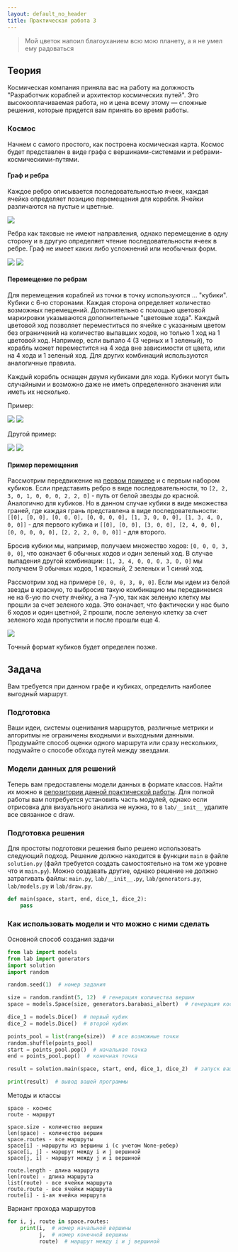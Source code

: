 ```yaml
---
layout: default_no_header
title: Практическая работа 3
---
```


> Мой цветок напоил благоуханием всю мою планету, а я не умел ему радоваться

## Теория

Космическая компания приняла вас на работу на должность "Разработчик кораблей и архитектор космических путей". Это
высокооплачиваемая работа, но и цена всему этому — сложные решения, которые придется вам принять во время работы.

### Космос

Начнем с самого простого, как построена космическая карта. Космос будет представлен в виде графа с вершинами-системами и
ребрами-космическими-путями.

#### Граф и ребра

Каждое ребро описывается последовательностью ячеек, каждая ячейка определяет позицию перемещения для корабля. Ячейки различаются
на пустые и цветные.

<img id="example_1" src="{{site.baseurl}}/resources/labs/lab-3/00_route_example.png"/>

Ребра как таковые не имеют направления, однако перемещение в одну сторону и в другую определяет чтение последовательности 
ячеек в ребре. Граф не имеет каких либо усложнений или необычных форм.

<img class="img-small" src="{{site.baseurl}}/resources/labs/lab-3/01_gridlike.png"/>
<img class="img-small" src="{{site.baseurl}}/resources/labs/lab-3/02_random_pos.png"/>

#### Перемещение по ребрам

Для перемещения кораблей из точки в точку используются ... "кубики". Кубики с 6-ю сторонами. Каждая сторона определяет
количество возможных перемещений. Дополнительно с помощью цветовой маркировки указываются дополнительные "цветовые хода".
Каждый цветовой ход позволяет переместиться по ячейке с указанным цветом без ограничений на количество выпавших ходов, но только
1 ход на 1 цветовой ход. Например, если выпало 4 (3 черных и 1 зеленый), то корабль может переместится на 4 хода вне зависимости от цвета,
или на 4 хода и 1 зеленый ход. Для других комбинаций используются аналогичные правила.

Каждый корабль оснащен двумя кубиками для хода. Кубики могут быть случайными и возможно даже не иметь определенного значения или иметь их несколько.

Пример:

<img src="{{site.baseurl}}/resources/labs/lab-3/03_dice_1.png"/>

<img src="{{site.baseurl}}/resources/labs/lab-3/04_dice_2.png"/>

Другой пример:

<img src="{{site.baseurl}}/resources/labs/lab-3/05_dice_1.png"/>

<img src="{{site.baseurl}}/resources/labs/lab-3/06_dice_2.png"/>

#### Пример перемещения

Рассмотрим передвижение на <a href="#example_1">первом примере</a> и с первым набором кубиков. Если представить ребро в виде 
последовательности, то `[2, 2, 3, 0, 1, 0, 0, 0, 2, 2, 0]` - путь от белой звезды до красной. Аналогично для кубиков. 
Но в данном случае кубики в виде множества граней, где каждая грань представлена в виде последовательности:
`[[0], [0, 0], [0, 0, 0], [0, 0, 0, 0], [1, 3, 0, 0, 0], [1, 3, 4, 0, 0, 0]]` - для первого кубика и 
`[[0], [0, 0], [3, 0, 0], [2, 4, 0, 0], [0, 0, 0, 0, 0], [2, 2, 2, 0, 0, 0]]` - для второго.

Бросив кубики мы, например, получаем множество ходов: `[0, 0, 0, 3, 0, 0]`, что означает 6 обычных ходов и один зеленый ход.
В случае выпадения другой комбинации: `[1, 3, 4, 0, 0, 0, 3, 0, 0]` мы получаем 9 обычных ходов, 1 красный, 2 зеленых и 1 синий ход.

Рассмотрим ход на примере `[0, 0, 0, 3, 0, 0]`. Если мы идем из белой звезды в красную, то выбросив такую комбинацию мы 
передвинемся не на 6-ую по счету ячейку, а на 7-ую, так как зеленую клетку мы прошли за счет зеленого хода. Это означает, 
что фактически у нас было 6 ходов и один цветной, 2 прошли, после зеленую клетку за счет зеленого хода пропустили и после прошли еще 4.

<img src="{{site.baseurl}}/resources/labs/lab-3/07_example.png"/>

Точный формат кубиков будет определен позже.

## Задача

Вам требуется при данном графе и кубиках, определить наиболее выгодный маршрут.

### Подготовка

Ваши идеи, системы оценивания маршрутов, различные метрики и алгоритмы не ограничены входными и выходными данными.
Продумайте способ оценки одного маршрута или сразу нескольких, подумайте о способе обхода путей между звездами. 

### Модели данных для решений

Теперь вам предоставлены модели данных в формате классов. Найти их можно в [репозитории данной практической работы][rep]. 
Для полной работы вам потребуется установить часть модулей, однако если отрисовка для визуального анализа не нужна, то 
в `lab/__init__` удалите все связанное с draw.

### Подготовка решения

Для простоты подготовки решения было решено использовать следующий подход. Решение должно находится в функции `main`
в файле `solution.py` (файл требуется создать самостоятельно на том же уровне что и `main.py`). Можно создавать другие, однако решение не 
должно затрагивать файлы: `main.py`, `lab/__init__.py`, `lab/generators.py`, `lab/models.py` и `lab/draw.py`.

```python
def main(space, start, end, dice_1, dice_2):
    pass
```
### Как использовать модели и что можно с ними сделать

Основной способ создания задачи

```python
from lab import models
from lab import generators
import solution
import random

random.seed(1)  # номер задания

size = random.randint(5, 12)  # генерация количества вершин
space = models.Space(size, generators.barabasi_albert)  # генерация космоса

dice_1 = models.Dice()  # первый кубик
dice_2 = models.Dice()  # второй кубик

points_pool = list(range(size))  # все возможные точки
random.shuffle(points_pool)
start = points_pool.pop()  # начальная точка
end = points_pool.pop()  # конечная точка

result = solution.main(space, start, end, dice_1, dice_2)  # запуск вашей программы

print(result)  # вывод вашей программы
```

Методы и классы

```
space - космос
route - маршрут

space.size - количество вершин
len(space) - количество вершин
space.routes - все маршруты
space[i] - маршруты из вершины i (с учетом None-ребер)
space[i, j] - маршрут между i и j вершиной
space[j, i] - маршрут между j и i вершиной

route.length - длина маршрута
len(route) - длина маршрута
list(route) - все ячейки маршрута
route.route - все ячейки маршрута
route[i] - i-ая ячейка маршрута
```

Вариант прохода маршрутов

```python
for i, j, route in space.routes:
    print(i,  # номер начальной вершины
          j,  # номер конечной вершины
          route)  # маршрут между i и j вершиной
```

[index]: {{site.baseurl}}/index
[rep]: https://github.com/inanitio/lab-spaceship
